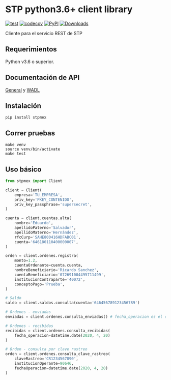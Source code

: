 # STP python3.6+ client library


[![test](https://github.com/cuenca-mx/stpmex-python/workflows/test/badge.svg)](https://github.com/cuenca-mx/stpmex-python/actions?query=workflow%3Atest)
[![codecov](https://codecov.io/gh/cuenca-mx/stpmex-python/branch/main/graph/badge.svg)](https://codecov.io/gh/cuenca-mx/stpmex-python)
[![PyPI](https://img.shields.io/pypi/v/stpmex.svg)](https://pypi.org/project/stpmex/)
[![Downloads](https://pepy.tech/badge/stpmex)](https://pepy.tech/project/stpmex)

Cliente para el servicio REST de STP


## Requerimientos

Python v3.6 o superior.

## Documentación de API

[General](https://stpmex.zendesk.com/hc/es) y
[WADL](https://demo.stpmex.com:7024/speidemows/rest/application.wadl?metadata=true&detail=true)

## Instalación

```
pip install stpmex
```

## Correr pruebas

```
make venv
source venv/bin/activate
make test
```

## Uso básico

```python
from stpmex import Client

client = Client(
    empresa='TU_EMPRESA',
    priv_key='PKEY_CONTENIDO',
    priv_key_passphrase='supersecret',
)

cuenta = client.cuentas.alta(
    nombre='Eduardo',
    apellidoPaterno='Salvador',
    apellidoMaterno='Hernández',
    rfcCurp='SAHE800416HDFABC01',
    cuenta='646180110400000007',
)

orden = client.ordenes.registra(
    monto=1.2,
    cuentaOrdenante=cuenta.cuenta,
    nombreBeneficiario='Ricardo Sanchez',
    cuentaBeneficiario='072691004495711499',
    institucionContraparte='40072',
    conceptoPago='Prueba',
)

# Saldo
saldo = client.saldos.consulta(cuenta='646456789123456789')

# Ordenes - enviadas
enviadas = client.ordenes.consulta_enviadas() # fecha_operacion es el día de hoy

# Ordenes - recibidas
recibidas = client.ordenes.consulta_recibidas(
    fecha_operacion=datetime.date(2020, 4, 20)
)

# Orden - consulta por clave rastreo
orden = client.ordenes.consulta_clave_rastreo(
    claveRastreo='CR1234567890',
    institucionOperante=90646,
    fechaOperacion=datetime.date(2020, 4, 20)
)
```
